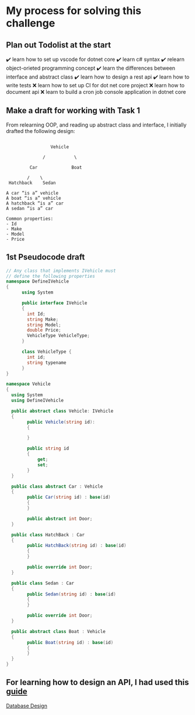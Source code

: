 # My process for solving this challenge

## Plan out Todolist at the start

:heavy_check_mark: learn how to set up vscode for dotnet core
:heavy_check_mark: learn c# syntax
:heavy_check_mark: relearn object-orieted programming concept
:heavy_check_mark: learn the differences between interface and abstract class
:heavy_check_mark: learn how to design a rest api
:heavy_check_mark: learn how to write tests
:x: learn how to set up CI for dot net core project
:x: learn how to document api
:x: learn to build a cron job console application in dotnet core

## Make a draft for working with Task 1

From relearning OOP, and reading up abstract class and interface, I initially drafted the following design:

```

                 Vehicle

              /           \

         Car             Boat

        /    \
 Hatchback    Sedan

A car “is a” vehicle
A boat “is a” vehicle
A hatchback “is a” car
A sedan “is a” car

Common properties:
- Id
- Make
- Model
- Price

```

## 1st Pseudocode draft

```csharp
// Any class that implements IVehicle must
// define the following properties
namespace DefineIVehicle
{
      using System

      public interface IVehicle
      {
        int Id;
        string Make;
        string Model;
        double Price;
        VehicleType VehicleType;
      }

      class VehicleType {
        int id;
        string typename
      }
}

namespace Vehicle
{
  using System
  using DefineIVehicle

  public abstract class Vehicle: IVehicle
  {
        public Vehicle(string id):
        {

        }

        public string id
        {
            get;
            set;
        }
  }

  public class abstract Car : Vehicle
  {
        public Car(string id) : base(id)
        {
        }

        public abstract int Door;
  }

  public class HatchBack : Car
  {
        public HatchBack(string id) : base(id)
        {
        }

        public override int Door;
  }

  public class Sedan : Car
  {
        public Sedan(string id) : base(id)
        {
        }

        public override int Door;
  }

  public abstract class Boat : Vehicle
  {
        public Boat(string id) : base(id)
        {
        }
  }
}


```

## For learning how to design an API, I had used this [guide](https://medium.com/@factoryhr/how-to-build-a-good-api-relationships-and-endpoints-8b07aa37097c)

[Database Design]()

